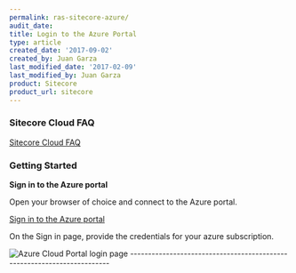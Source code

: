 ```yaml
---
permalink: ras-sitecore-azure/
audit_date:
title: Login to the Azure Portal
type: article
created_date: '2017-09-02'
created_by: Juan Garza
last_modified_date: '2017-02-09'
last_modified_by: Juan Garza
product: Sitecore
product_url: sitecore
---
```



### Sitecore Cloud FAQ
[Sitecore Cloud FAQ](/how-to/ras-sitecore-faq)

### Getting Started

**Sign in to the Azure portal**

Open your browser of choice and connect to the Azure portal.

[Sign in to the Azure portal](https://portal.azure.com/)

On the Sign in page, provide the credentials for your azure subscription.

<img src="{% asset_path ras-sitecore/ras-sitecore-azure/azurelogin1.png %}" alt="Azure Cloud Portal login page" />
------------------------------------------------------------------------
